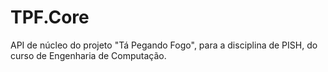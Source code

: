 # TPF.Core
API de núcleo do projeto "Tá Pegando Fogo", para a disciplina de PISH, do curso de Engenharia de Computação.
